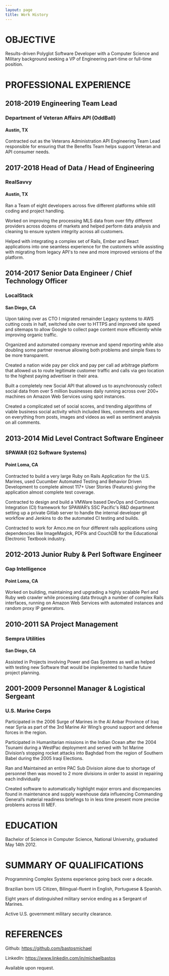 ```yaml
---
layout: page
title: Work History
---
```


# OBJECTIVE

Results-driven Polyglot Software Developer with a Computer Science and Military background seeking a VP of Engineering part-time or full-time position.

# PROFESSIONAL EXPERIENCE

## 2018-2019   Engineering Team Lead 
### Department of Veteran Affairs API (OddBall)
#### Austin, TX

Contracted out as the Veterans Administration API Engineering Team Lead responsible for ensuring that the Benefits Team helps support Veteran and API consumer needs.

## 2017-2018   Head of Data / Head of Engineering
### RealSavvy
#### Austin, TX

Ran a Team of eight developers across five different platforms while still coding and project handling.

Worked on improving the processing MLS data from over fifty different providers across dozens of markets and helped perform data analysis and cleaning to ensure system integrity across all customers.

Helped with integrating a complex set of Rails, Ember and React applications into one seamless experience for the customers while assisting with migrating from legacy API's to new and more improved versions of the platform.

## 2014-2017   Senior Data Engineer / Chief Technology Officer
### LocalStack
#### San Diego, CA

Upon taking over as CTO I migrated remainder Legacy systems to AWS cutting costs in half, switched site over to HTTPS and improved site speed and sitemaps to allow Google to collect page content more efficiently while improving organic traffic.

Organized and automated company revenue and spend reporting while also doubling some partner revenue allowing both problems and simple fixes to be more transparent.

Created a nation wide pay per click and pay per call ad arbitrage platform that allowed us to route legitimate customer traffic and calls via geo location to the highest paying advertiser in their area.

Built a completely new Social API that allowed us to asynchronously collect social data from over 5 million businesses daily running across over 200+ machines on Amazon Web Services using spot instances.

Created a complicated set of social scores, and trending algorithms of viable business social activity which included likes, comments and shares on everything from posts, images and videos as well as sentiment analysis on all comments. 

## 2013-2014   Mid Level Contract Software Engineer
### SPAWAR (G2 Software Systems)
#### Point Loma, CA

Contracted to build a very large Ruby on Rails Application for the U.S. Marines, used Cucumber Automated Testing and Behavior Driven Development to complete almost 117+ User Stories (Features) giving the application almost complete test coverage.

Contracted to design and build a VMWare based DevOps and Continuous Integration (CI) framework for SPAWAR’s SSC Pacific's R&D department setting up a private Gitlab server to handle the internal developer git workflow and Jenkins to do the automated CI testing and builds.

Contracted to work for Amco.me on four different rails applications using dependencies like ImageMagick, PDFtk and CouchDB for the Educational Electronic Textbook industry.

## 2012-2013   Junior Ruby & Perl Software Engineer
### Gap Intelligence
#### Point Loma, CA

Worked on building, maintaining and upgrading a highly scalable Perl and Ruby web crawler while processing data through a number of complex Rails interfaces, running on Amazon Web Services with automated instances and random proxy IP generators.

## 2010-2011   SA Project Management
### Sempra Utilities
#### San Diego, CA

Assisted in Projects involving Power and Gas Systems as well as helped with testing new Software that would be implemented to handle future project planning.

## 2001-2009   Personnel Manager & Logistical Sergeant
### U.S. Marine Corps

Participated in the 2006 Surge of Marines in the Al Anbar Province of Iraq near Syria as part of the 3rd Marine Air Wing’s ground support and defense forces in the region.

Participated in Humanitarian missions in the Indian Ocean after the 2004 Tsunami during a WestPac deployment and served with 1st Marine Division’s stopping rocket attacks into Baghdad from the region of Southern Babel during the 2005 Iraqi Elections.

Ran and Maintained an entire PAC Sub Division alone due to shortage of personnel then was moved to 2 more divisions in order to assist in repairing each individually

Created software to automatically highlight major errors and discrepancies found in maintenance and supply warehouse data influencing Commanding General’s material readiness briefings to in less time present more precise problems across III MEF.

# EDUCATION

Bachelor of Science in Computer Science, National University, graduated May 14th 2012.

# SUMMARY OF QUALIFICATIONS

Programming Complex Systems experience going back over a decade.

Brazilian born US Citizen, Bilingual-fluent in English, Portuguese & Spanish.

Eight years of distinguished military service ending as a Sergeant of Marines.

Active U.S. government military security clearance.

# REFERENCES

Github: https://github.com/bastosmichael

LinkedIn: https://www.linkedin.com/in/michaelbastos

Available upon request.
